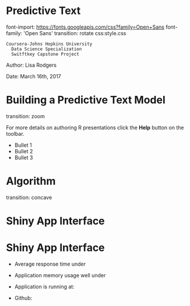 Predictive Text
========================================================
font-import: https://fonts.googleapis.com/css?family=Open+Sans
font-family: 'Open Sans'
transition: rotate
css:style.css

    Coursera-Johns Hopkins University 
      Data Science Specialization
      Switftkey Capstone Project 
      
Author: Lisa Rodgers

Date: March 16th, 2017

Building a Predictive Text Model
========================================================
transition: zoom

For more details on authoring R presentations click the
**Help** button on the toolbar.

- Bullet 1
- Bullet 2
- Bullet 3

Algorithm
========================================================
transition: concave


Shiny App Interface
========================================================


Shiny App Interface
========================================================

- Average response time under 

- Application memory usage well under 

- Application is running at: 

- Github:


